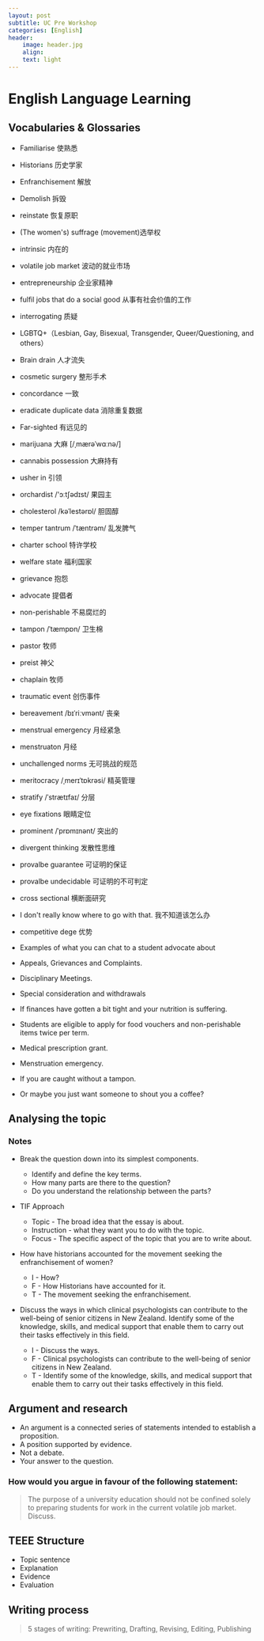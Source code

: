 ```yaml
---
layout: post
subtitle: UC Pre Workshop
categories: [English]
header:
    image: header.jpg
    align:
    text: light
---
```


# English Language Learning

## Vocabularies & Glossaries

* Familiarise 使熟悉
* Historians 历史学家
* Enfranchisement 解放
* Demolish 拆毁
* reinstate 恢复原职
* (The women's) suffrage (movement)选举权
* intrinsic 内在的
* volatile job market 波动的就业市场
* entrepreneurship 企业家精神
* fulfil jobs that do a social good 从事有社会价值的工作
* interrogating 质疑
* LGBTQ+（Lesbian, Gay, Bisexual, Transgender, Queer/Questioning, and others）  
* Brain drain 人才流失
* cosmetic surgery 整形手术
* concordance 一致
* eradicate duplicate data 消除重复数据
* Far-sighted 有远见的
* marijuana 大麻 [/ˌmærəˈwɑːnə/]
* cannabis possession 大麻持有
* usher in 引领
* orchardist  /'ɔːtʃədɪst/ 果园主
* cholesterol  /kəˈlestərɒl/ 胆固醇
* temper tantrum /ˈtæntrəm/ 乱发脾气
* charter school 特许学校
* welfare state 福利国家
* grievance 抱怨
* advocate 提倡者
* non-perishable 不易腐烂的
* tampon /ˈtæmpɒn/ 卫生棉
* pastor 牧师
* preist 神父
* chaplain 牧师
* traumatic event 创伤事件
* bereavement /bɪˈriːvmənt/ 丧亲
* menstrual emergency 月经紧急
* menstruaton 月经
* unchallenged norms 无可挑战的规范
* meritocracy /ˌmerɪˈtɒkrəsi/ 精英管理
* stratify /ˈstrætɪfaɪ/ 分层
* eye fixations 眼睛定位
* prominent /ˈprɒmɪnənt/ 突出的
* divergent thinking 发散性思维
* provalbe guarantee 可证明的保证
* provalbe undecidable 可证明的不可判定

* cross sectional 横断面研究
* I don't really know where to go with that. 我不知道该怎么办
* competitive dege 优势
* Examples of what you can chat to a student advocate about
* Appeals, Grievances and Complaints.
* Disciplinary Meetings.
* Special consideration and withdrawals

* If finances have gotten a bit tight and your nutrition is suffering.
* Students are eligible to apply for food vouchers and non-perishable items twice per term.
* Medical prescription grant.
* Menstruation emergency.
* If you are caught without a tampon.
* Or maybe you just want someone to shout you a coffee?

## Analysing the topic

### Notes

* Break the question down into its simplest components.
  * Identify and define the key terms.
  * How many parts are there to the question?
  * Do you understand the relationship between the parts?

* TIF Approach
  * Topic - The broad idea that the essay is about.
  * Instruction - what they want you to do with the topic.
  * Focus - The specific aspect of the topic that you are to write about.

* How have historians accounted for the movement seeking the enfranchisement of women?
  * I - How?
  * F - How Historians have accounted for it.
  * T - The movement seeking the enfranchisement.
  
* Discuss the ways in which clinical psychologists can contribute to the well-being of senior citizens in New Zealand. Identify some of the knowledge, skills, and medical support that enable them to carry out their tasks effectively in this field.
  * I - Discuss the ways.
  * F - Clinical psychologists can contribute to the well-being of senior citizens in New Zealand.
  * T - Identify some of the knowledge, skills, and medical support that enable them to carry out their tasks effectively in this field.

## Argument and research

* An argument is a connected series of statements intended to establish a proposition.
* A position supported by evidence.
* Not a debate.
* Your answer to the question.

### How would you argue in favour of the following statement:

> The purpose of a university education should not be confined solely to preparing students for work in the current volatile job market.
Discuss.

## TEEE Structure

* Topic sentence
* Explanation
* Evidence
* Evaluation

## Writing process

> 5 stages of writing: Prewriting, Drafting, Revising, Editing, Publishing


